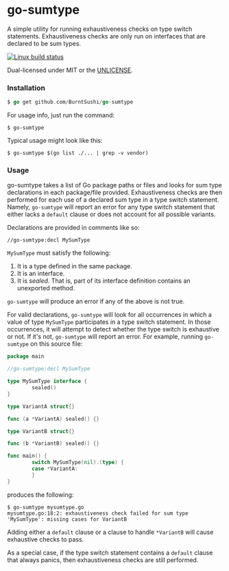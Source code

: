 go-sumtype
==========
A simple utility for running exhaustiveness checks on type switch statements.
Exhaustiveness checks are only run on interfaces that are declared to be
sum types.

[![Linux build status](https://api.travis-ci.org/BurntSushi/go-sumtype.png)](https://travis-ci.org/BurntSushi/go-sumtype)

Dual-licensed under MIT or the [UNLICENSE](http://unlicense.org).

### Installation

```go
$ go get github.com/BurntSushi/go-sumtype
```

For usage info, just run the command:

```
$ go-sumtype
```

Typical usage might look like this:

```
$ go-sumtype $(go list ./... | grep -v vendor)
```

### Usage

go-sumtype takes a list of Go package paths or files and looks for sum type
declarations in each package/file provided. Exhaustiveness checks are then
performed for each use of a declared sum type in a type switch statement.
Namely, `go-sumtype` will report an error for any type switch statement that
either lacks a `default` clause or does not account for all possible variants.

Declarations are provided in comments like so:

```
//go-sumtype:decl MySumType
```

`MySumType` must satisfy the following:

1. It is a type defined in the same package.
2. It is an interface.
3. It is *sealed*. That is, part of its interface definition contains an
   unexported method.

`go-sumtype` will produce an error if any of the above is not true.

For valid declarations, `go-sumtype` will look for all occurrences in which a
value of type `MySumType` participates in a type switch statement. In those
occurrences, it will attempt to detect whether the type switch is exhaustive
or not. If it's not, `go-sumtype` will report an error. For example, running
`go-sumtype` on this source file:

```go
package main

//go-sumtype:decl MySumType

type MySumType interface {
        sealed()
}

type VariantA struct{}

func (a *VariantA) sealed() {}

type VariantB struct{}

func (b *VariantB) sealed() {}

func main() {
        switch MySumType(nil).(type) {
        case *VariantA:
        }
}
```

produces the following:

```
$ go-sumtype mysumtype.go
mysumtype.go:18:2: exhaustiveness check failed for sum type 'MySumType': missing cases for VariantB
```

Adding either a `default` clause or a clause to handle `*VariantB` will cause
exhaustive checks to pass.

As a special case, if the type switch statement contains a `default` clause
that always panics, then exhaustiveness checks are still performed.
